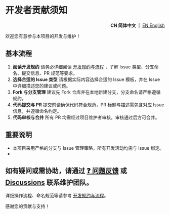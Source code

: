 # 开发者贡献须知

<p align="right">
  <strong>CN 简体中文</strong> &nbsp;|&nbsp;
  <a href="https://github.com/ArcesTeam/{{project-name}}/blob/main/.github/lang/en-US/CONTRIBUTING-DEV.md" title="English">EN English</a>
</p>

欢迎您有意参与本项目的开发与维护！

## 基本流程

1. **阅读开发规约**
   请务必详细阅读 [开发规约与流程](https://github.com/ArcesTeam/{{project-name}}/blob/main/.github/lang/zh-CN/CONTRIBUTING-GUIDE.md)
   ，了解 Issue 类型、分支命名、提交信息、PR 规范等要求。
2. **选择合适的 Issue 类型**
   请根据实际内容选择合适的 Issue 模板，并在 Issue 中详细描述您的建议或问题。
3. **Fork 与分支管理**
   建议先 Fork 仓库并在本地新建分支，分支命名请严格遵循规约。
4. **代码提交与 PR**
   提交前请确保代码符合规范，PR 标题与描述需包含对应 Issue 信息，并遵循命名约定。
5. **代码审核与合并**
   所有 PR 均需经过项目维护者审核，审核通过后方可合并。

## 重要说明

- 本项目采用严格的分支与 Issue 管理策略，所有开发活动均需与 Issue 绑定。
-

如有疑问或需协助，请通过 [❓ 问题反馈](https://github.com/ArcesTeam/{{project-name}}/issues/new?template=03_Question_Report.yaml)
或 [Discussions](https://github.com/orgs/ArcesTeam/discussions) 联系维护团队。
-

详细操作流程、命名规范等请参考 [开发规约与流程](https://github.com/ArcesTeam/{{project-name}}/blob/main/.github/lang/zh-CN/CONTRIBUTING-GUIDE.md)。

感谢您的贡献与支持！
